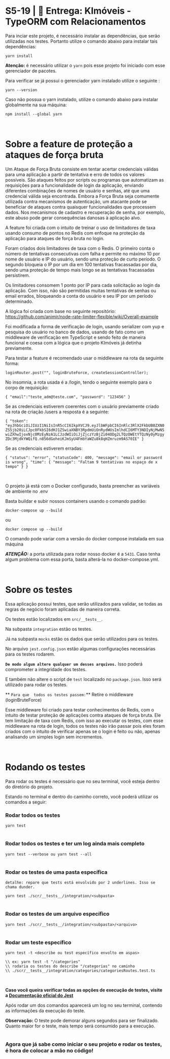 # S5-19 | 🏁 Entrega: KImóveis - TypeORM com Relacionamentos

Para inciar este projeto, é necessário instalar as dependências, que serão utilizadas nos testes. Portanto utilize o comando abaixo para instalar tais dependências:

````
yarn install
````


**Atenção:** é necessário utilizar o `yarn` pois esse projeto foi iniciado com esse gerenciador de pacotes.

Para verificar se já possui o gerenciador yarn instalado utilize o seguinte :

````
yarn --version
````

Caso não possua o yarn instalado, utilize o comando abaixo para instalar globalmente na sua máquina:

````
npm install --global yarn
````
<br>

# **Sobre a feature de proteção a ataques de força bruta**

Um Ataque de Força Bruta consiste em tentar acertar credenciais válidas para uma aplicação a partir de tentativa e erro de todos os valores possíveis. São ataques feitos por scripts ou programas que automatizam as requisições para a funcionalidade de login da aplicação, enviando diferentes combinações de nomes de usuário e senhas, até que uma credencial válida seja encontrada. Embora a Força Bruta seja comumente utilizada contra mecanismos de autenticação, um atacante pode se beneficiar de ataques contra quaisquer funcionalidades que processem dados. Nos mecanismos de cadastro e recuperação de senha, por exemplo, este abuso pode gerar consequências danosas à aplicação alvo.

A feature foi criada com o intuito de treinar o uso de limitadores de taxa usando consumo de pontos no Redis com enfoque na proteção da aplicação para ataques de força bruta no login.

Foram criados dois limitadores de taxa com o Redis. O primeiro conta o número de tentativas consecutivas com falha e permite no máximo 10 por nome de usuário e IP do usuário, sendo uma proteção de curto período. O segundo bloqueia o IP por um dia em 100 tentativas fracassadas por dia, sendo uma proteção de tempo mais longo se as tentativas fracassadas persistirem. 

Os limitadores consomem 1 ponto por IP para cada solicitação ao login da aplicação. Com isso, não são permitidas muitas tentativas de senhas ou email errados, bloqueando a conta do usuário e seu IP por um período determinado. 

A lógica foi criada com base no seguinte repositório: https://github.com/animir/node-rate-limiter-flexible/wiki/Overall-example

Foi modificada a forma de verificação de login, usando serializer com yup e pesquisa do usuário no banco de dados, usando de fato como um middleware de verificação em TypeScript e sendo feito de maneira funcional e coesa com a lógica que o projeto KImóveis já detinha previamente.

Para testar a feature é recomendado usar o middleware na rota da seguinte forma: 

`loginRouter.post("", loginBruteForce, createSessionController);`

No insomnia, a rota usada é a /login, tendo o seguinte exemplo para o corpo de requisição:

`
{
	"email":"teste_adm@teste.com",
	"password": "123456"
}
`

Se as credenciais  estiverem coerentes com o usuário previamente criado na rota de criação /users a resposta é a seguinte:

`
{
    "token": "eyJhbGciOiJIUzI1NiIsInR5cCI6IkpXVCJ9.eyJlbWFpbCI6InRlc3RlX2FkbUB0ZXN0ZS5jb20iLCJpc0FkbSI6dHJ1ZSwiaXNBY3RpdmUiOnRydWUsImlhdCI6MTY3NDIyNjMwNSwiZXhwIjoxNjc0MzEyNzA1LCJzdWIiOiJjZjczYzBjZi04ODg2LTQzOWEtYTQzNy0yMzgyZDc3MjdkYWQifQ.n856dGoheiKJmSyU4FmbYaWZu8k8qHZmruzm9AS70IE"
}
`

Se as credenciais estiverem erradas:

`
{
	"status": "error",
	"statusCode": 400,
	"message": "email or password is wrong",
	"time": {
		"message": "Faltam 9 tentativas no espaço de x tempo"
	}
}
`

<br>


O projeto já está com o Docker configurado, basta preencher as variáveis de ambiente no .env

Basta buildar e subir nossos containers usando o comando padrão:
````
docker-compose up --build
````

ou
````
docker compose up --build
````
O comando pode variar com a versão do docker compose instalada em sua máquina

***ATENÇÃO:*** a porta utilizada para rodar nosso docker é a `5431`.
Caso tenha algum problema com essa porta, basta alterá-la no docker-compose.yml.

<br>

# **Sobre os testes**

Essa aplicação possui testes, que serão utilizados para validar, se todas as regras de negócio foram aplicadas de maneira correta.

Os testes estão localizados em `src/__tests__`.

Na subpasta `integration` estão os testes.

Já na subpasta `mocks` estão os dados que serão utilizados para os testes.

No arquivo `jest.config.json` estão algumas configurações necessárias para os testes rodarem.

**`De modo algum altere qualquer um desses arquivos.`** Isso poderá comprometer a integridade dos testes.

E também não altere o script de `test` localizado no `package.json`. Isso será utilizado para rodar os testes.

** `Para que  todos os testes passem:`** Retire o middleware (loginBruteForce)

Esse middleware foi criado para testar conhecimentos de Redis, com o intuito de testar proteção de aplicações contra ataques de força bruta. Ele tem limitação de taxa com Redis, com isso ao executar os testes, com esse middleware na rota de login, todos os testes não irão passar pois eles foram criados com o intuito de verificar apenas se o login é feito ou não, apenas analisando um simples login sem incrementos.    

<br>


# **Rodando os testes** 

Para rodar os testes é necessário que no seu terminal, você esteja dentro do diretório do projeto.

Estando no terminal e dentro do caminho correto, você poderá utilizar os comandos a seguir:

### Rodar todos os testes
````
yarn test
````
#
### Rodar todos os testes e ter um log ainda mais completo
````
yarn test --verbose ou yarn test --all
````
#

### Rodar os testes de uma pasta específica
`detalhe: repare que tests está envolvido por 2 underlines. Isso se chama dunder.`
````
yarn test ./scr/__tests__/integration/<subpasta>
````
#
### Rodar os testes de um arquivo específico
````
yarn test ./scr/__tests__/integration/<subpasta>/<arquivo>
````
#
### Rodar um teste específico
````
yarn test -t <describe ou test específico envolto em aspas>
````
````
\\ ex: yarn test -t "/categories"
\\ rodaria os testes do describe "/categorias" no caminho
\\ ./scr/__tests__/integration/categories/categoriesRoutes.test.ts
````

<br>


**Caso você queira verificar todas as opções de execução de testes, visite a [Documentação oficial do Jest](https://jestjs.io/docs/cli)**

Após rodar um dos comandos aparecerá um log no seu terminal, contendo as informações da execução do teste.

**Observação:** O teste pode demorar alguns segundos para ser finalizado. Quanto maior for o teste, mais tempo será consumido para a execução.

#



### Agora que já sabe como iniciar o seu projeto e rodar os testes, é hora de colocar a mão no código!
